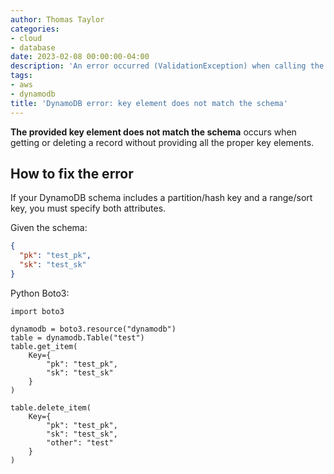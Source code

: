 ```yaml
---
author: Thomas Taylor
categories:
- cloud
- database
date: 2023-02-08 00:00:00-04:00
description: 'An error occurred (ValidationException) when calling the operation: The provided key element does not match the schema'
tags:
- aws
- dynamodb
title: 'DynamoDB error: key element does not match the schema'
---
```


**The provided key element does not match the schema** occurs when getting or deleting a record without providing all the proper key elements.

## How to fix the error

If your DynamoDB schema includes a partition/hash key and a range/sort key, you must specify both attributes.

Given the schema:

```json
{
  "pk": "test_pk",
  "sk": "test_sk"
}
```

Python Boto3:

```python3
import boto3

dynamodb = boto3.resource("dynamodb")
table = dynamodb.Table("test")
table.get_item(
    Key={
        "pk": "test_pk",
        "sk": "test_sk"
    }
)

table.delete_item(
    Key={
        "pk": "test_pk",
        "sk": "test_sk",
        "other": "test"
    }
)
```
